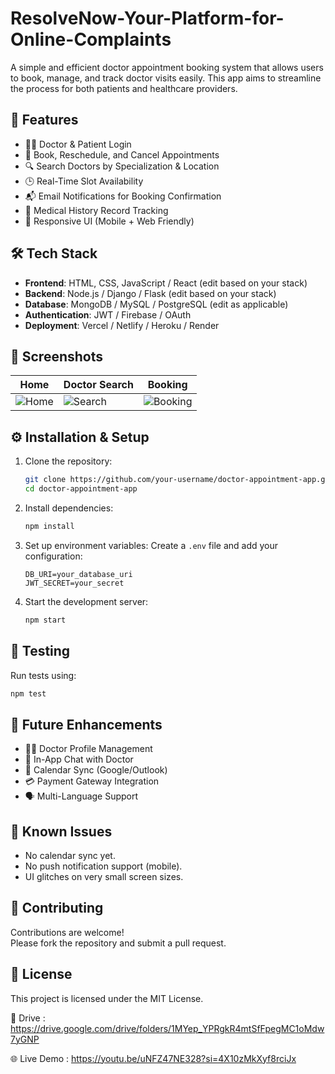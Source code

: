 # ResolveNow-Your-Platform-for-Online-Complaints


A simple and efficient doctor appointment booking system that allows users to book, manage, and track doctor visits easily. This app aims to streamline the process for both patients and healthcare providers.

## 🚀 Features

- 👨‍⚕️ Doctor & Patient Login
- 📅 Book, Reschedule, and Cancel Appointments
- 🔍 Search Doctors by Specialization & Location
- 🕒 Real-Time Slot Availability
- 📬 Email Notifications for Booking Confirmation
- 📜 Medical History Record Tracking
- 📱 Responsive UI (Mobile + Web Friendly)

## 🛠️ Tech Stack

- **Frontend**: HTML, CSS, JavaScript / React (edit based on your stack)
- **Backend**: Node.js / Django / Flask (edit based on your stack)
- **Database**: MongoDB / MySQL / PostgreSQL (edit as applicable)
- **Authentication**: JWT / Firebase / OAuth
- **Deployment**: Vercel / Netlify / Heroku / Render

## 📸 Screenshots

| Home | Doctor Search | Booking |
|------|---------------|---------|
| ![Home](screenshots/home.png) | ![Search](screenshots/search.png) | ![Booking](screenshots/booking.png) |

## ⚙️ Installation & Setup

1. Clone the repository:
   ```bash
   git clone https://github.com/your-username/doctor-appointment-app.git
   cd doctor-appointment-app
   ```

2. Install dependencies:
   ```bash
   npm install
   ```

3. Set up environment variables:
   Create a `.env` file and add your configuration:
   ```env
   DB_URI=your_database_uri
   JWT_SECRET=your_secret
   ```

4. Start the development server:
   ```bash
   npm start
   ```

## 🧪 Testing

Run tests using:
```bash
npm test
```

## 📌 Future Enhancements

- 👨‍⚕️ Doctor Profile Management
- 💬 In-App Chat with Doctor
- 📆 Calendar Sync (Google/Outlook)
- 💳 Payment Gateway Integration
- 🗣️ Multi-Language Support

## 🐞 Known Issues

- No calendar sync yet.
- No push notification support (mobile).
- UI glitches on very small screen sizes.

## 🤝 Contributing

Contributions are welcome!  
Please fork the repository and submit a pull request.

## 📄 License

This project is licensed under the MIT License.

🔗 Drive : https://drive.google.com/drive/folders/1MYep_YPRgkR4mtSfFpegMC1oMdw7yGNP

🌐 Live Demo : https://youtu.be/uNFZ47NE328?si=4X10zMkXyf8rciJx
 
